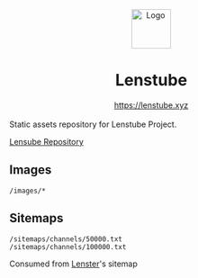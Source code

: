 <div align="center">
    <img src="https://assets.lenstube.xyz/images/brand/lenstube.svg" height="70" alt="Logo">
    <h1>Lenstube</h1>
    <a href="https://lenstube.xyz">https://lenstube.xyz</a>
</div>
<br>
Static assets repository for Lenstube Project.

[Lensube Repository](https://github.com/lenstube-xyz/lenstube)

## Images

```
/images/*
```

## Sitemaps

```
/sitemaps/channels/50000.txt
/sitemaps/channels/100000.txt
```

Consumed from [Lenster](https://github.com/lensterxyz/sitemap/tree/main/sitemaps/profiles)'s sitemap

